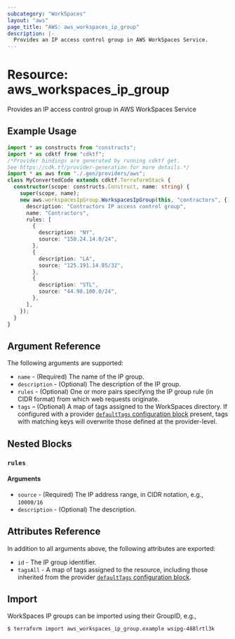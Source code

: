 ```yaml
---
subcategory: "WorkSpaces"
layout: "aws"
page_title: "AWS: aws_workspaces_ip_group"
description: |-
  Provides an IP access control group in AWS WorkSpaces Service.
---
```


# Resource: aws_workspaces_ip_group

Provides an IP access control group in AWS WorkSpaces Service

## Example Usage

```typescript
import * as constructs from "constructs";
import * as cdktf from "cdktf";
/*Provider bindings are generated by running cdktf get.
See https://cdk.tf/provider-generation for more details.*/
import * as aws from "./.gen/providers/aws";
class MyConvertedCode extends cdktf.TerraformStack {
  constructor(scope: constructs.Construct, name: string) {
    super(scope, name);
    new aws.workspacesIpGroup.WorkspacesIpGroup(this, "contractors", {
      description: "Contractors IP access control group",
      name: "Contractors",
      rules: [
        {
          description: "NY",
          source: "150.24.14.0/24",
        },
        {
          description: "LA",
          source: "125.191.14.85/32",
        },
        {
          description: "STL",
          source: "44.98.100.0/24",
        },
      ],
    });
  }
}

```

## Argument Reference

The following arguments are supported:

* `name` - (Required) The name of the IP group.
* `description` - (Optional) The description of the IP group.
* `rules` - (Optional) One or more pairs specifying the IP group rule (in CIDR format) from which web requests originate.
* `tags` – (Optional) A map of tags assigned to the WorkSpaces directory. If configured with a provider [`defaultTags` configuration block](https://registry.terraform.io/providers/hashicorp/aws/latest/docs#default_tags-configuration-block) present, tags with matching keys will overwrite those defined at the provider-level.

## Nested Blocks

### `rules`

#### Arguments

* `source` - (Required) The IP address range, in CIDR notation, e.g., `10000/16`
* `description` - (Optional) The description.

## Attributes Reference

In addition to all arguments above, the following attributes are exported:

* `id` - The IP group identifier.
* `tagsAll` - A map of tags assigned to the resource, including those inherited from the provider [`defaultTags` configuration block](https://registry.terraform.io/providers/hashicorp/aws/latest/docs#default_tags-configuration-block).

## Import

WorkSpaces IP groups can be imported using their GroupID, e.g.,

```
$ terraform import aws_workspaces_ip_group.example wsipg-488lrtl3k
```

<!-- cache-key: cdktf-0.17.0-pre.15 input-8bbeb2721aa2376c5f4a08d92591179ac1aaa04fab0385c43a4314f95f991aa4 -->
